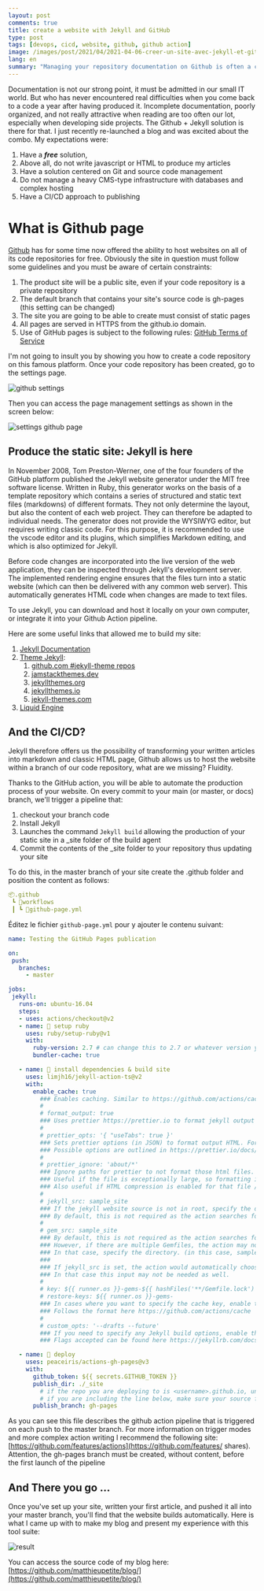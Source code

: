 ```yaml
---
layout: post
comments: true
title: create a website with Jekyll and GitHub
type: post
tags: [devops, cicd, website, github, github action]
image: /images/post/2021/04/2021-04-06-creer-un-site-avec-jekyll-et-github.png
lang: en
summary: "Managing your repository documentation on Github is often a challenge for you and for the community. Jekyll and the Github Pages are here for that."
---
```


Documentation is not our strong point, it must be admitted in our small IT world. But who has never encountered real difficulties when you come back to a code a year after having produced it. Incomplete documentation, poorly organized, and not really attractive when reading are too often our lot, especially when developing side projects. The Github + Jekyll solution is there for that. I just recently re-launched a blog and was excited about the combo. My expectations were:

1. Have a ***free*** solution,
2. Above all, do not write javascript or HTML to produce my articles
3. Have a solution centered on Git and source code management
4. Do not manage a heavy CMS-type infrastructure with databases and complex hosting
5. Have a CI/CD approach to publishing

# What is Github page

[Github](https://github.com/) has for some time now offered the ability to host websites on all of its code repositories for free. Obviously the site in question must follow some guidelines and you must be aware of certain constraints:

1. The product site will be a public site, even if your code repository is a private repository
2. The default branch that contains your site's source code is gh-pages (this setting can be changed)
3. The site you are going to be able to create must consist of static pages
4. All pages are served in HTTPS from the github.io domain.
5. Use of GitHub pages is subject to the following rules: [GitHub Terms of Service](https://docs.github.com/en/articles/github-terms-of-service)

I'm not going to insult you by showing you how to create a code repository on this famous platform. Once your code repository has been created, go to the settings page.

![github settings](/blog/images/post/2021/04/2021-04-06-creer-un-site-avec-jekyll-et-github-1.png)

Then you can access the page management settings as shown in the screen below:

![settings github page](/blog/images/post/2021/04/2021-04-06-creer-un-site-avec-jekyll-et-github-2.png)

## Produce the static site: Jekyll is here

In November 2008, Tom Preston-Werner, one of the four founders of the GitHub platform published the Jekyll website generator under the MIT free software license. Written in Ruby, this generator works on the basis of a template repository which contains a series of structured and static text files (markdowns) of different formats. They not only determine the layout, but also the content of each web project. They can therefore be adapted to individual needs. The generator does not provide the WYSIWYG editor, but requires writing classic code. For this purpose, it is recommended to use the vscode editor and its plugins, which simplifies Markdown editing, and which is also optimized for Jekyll.

Before code changes are incorporated into the live version of the web application, they can be inspected through Jekyll's development server. The implemented rendering engine ensures that the files turn into a static website (which can then be delivered with any common web server). This automatically generates HTML code when changes are made to text files.

To use Jekyll, you can download and host it locally on your own computer, or integrate it into your Github Action pipeline.

Here are some useful links that allowed me to build my site:


1. [Jekyll Documentation](https://jekyllrb.com/)
2. [Theme Jekyll](https://jekyllrb.com/docs/themes/):
   1. [github.com #jekyll-theme repos](https://jekyllrb.com/docs/themes/)
   2. [jamstackthemes.dev](jamstackthemes.dev)
   3. [jekyllthemes.org](jekyllthemes.org)
   4. [jekyllthemes.io](jekyllthemes.io)
   5. [jekyll-themes.com](jekyll-themes.com)
3. [Liquid Engine](https://shopify.github.io/liquid/filters/divided_by/)

## And the CI/CD?

Jekyll therefore offers us the possibility of transforming your written articles into markdown and classic HTML page, Github allows us to host the website within a branch of our code repository, what are we missing? Fluidity.

Thanks to the GitHub action, you will be able to automate the production process of your website. On every commit to your main (or master, or docs) branch, we'll trigger a pipeline that:

1. checkout your branch code
2. Install Jekyll
3. Launches the command ```Jekyll build``` allowing the production of your static site in a _site folder of the build agent
4. Commit the contents of the _site folder to your repository thus updating your site

To do this, in the master branch of your site create the .github folder and position the content as follows:

```yaml
📦.github
 ┗ 📂workflows
 ┃ ┗ 📜github-page.yml
 ```

 Éditez le fichier ```github-page.yml``` pour y ajouter le contenu suivant:

 ```yaml
name: Testing the GitHub Pages publication

on:
  push:
    branches:
      - master

jobs:
  jekyll:
    runs-on: ubuntu-16.04
    steps:
    - uses: actions/checkout@v2
    - name: 💎 setup ruby
      uses: ruby/setup-ruby@v1
      with:
        ruby-version: 2.7 # can change this to 2.7 or whatever version you prefer
        bundler-cache: true

    - name: 🔨 install dependencies & build site
      uses: limjh16/jekyll-action-ts@v2
      with:
        enable_cache: true
          ### Enables caching. Similar to https://github.com/actions/cache.
          #
          # format_output: true
          ### Uses prettier https://prettier.io to format jekyll output HTML.
          #
          # prettier_opts: '{ "useTabs": true }'
          ### Sets prettier options (in JSON) to format output HTML. For example, output tabs over spaces.
          ### Possible options are outlined in https://prettier.io/docs/en/options.html
          #
          # prettier_ignore: 'about/*'
          ### Ignore paths for prettier to not format those html files.
          ### Useful if the file is exceptionally large, so formatting it takes a while.
          ### Also useful if HTML compression is enabled for that file / formatting messes it up.
          #
          # jekyll_src: sample_site
          ### If the jekyll website source is not in root, specify the directory. (in this case, sample_site)
          ### By default, this is not required as the action searches for a _config.yml automatically.
          #
          # gem_src: sample_site
          ### By default, this is not required as the action searches for a _config.yml automatically.
          ### However, if there are multiple Gemfiles, the action may not be able to determine which to use.
          ### In that case, specify the directory. (in this case, sample_site)
          ###
          ### If jekyll_src is set, the action would automatically choose the Gemfile in jekyll_src.
          ### In that case this input may not be needed as well.
          #
          # key: ${{ runner.os }}-gems-${{ hashFiles('**/Gemfile.lock') }}
          # restore-keys: ${{ runner.os }}-gems-
          ### In cases where you want to specify the cache key, enable the above 2 inputs
          ### Follows the format here https://github.com/actions/cache
          #
          # custom_opts: '--drafts --future'
          ### If you need to specify any Jekyll build options, enable the above input
          ### Flags accepted can be found here https://jekyllrb.com/docs/configuration/options/#build-command-options

    - name: 🚀 deploy
      uses: peaceiris/actions-gh-pages@v3
      with:
        github_token: ${{ secrets.GITHUB_TOKEN }}
        publish_dir: ./_site
          # if the repo you are deploying to is <username>.github.io, uncomment the line below.
          # if you are including the line below, make sure your source files are NOT in the master branch:
        publish_branch: gh-pages
 ```

As you can see this file describes the github action pipeline that is triggered on each push to the master branch. For more information on trigger modes and more complex action writing I recommend the following site: [https://github.com/features/actions](https://github.com/features/ shares). Attention, the gh-pages branch must be created, without content, before the first launch of the pipeline
## And There you go ...

Once you've set up your site, written your first article, and pushed it all into your master branch, you'll find that the website builds automatically. Here is what I came up with to make my blog and present my experience with this tool suite:

![result](/blog/images/post/2021/04/2021-04-06-creer-un-site-avec-jekyll-et-github-3.png)

You can access the source code of my blog here: [https://github.com/matthieupetite/blog/](https://github.com/matthieupetite/blog/)